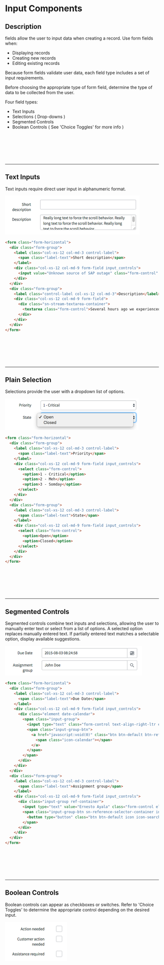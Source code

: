# Input Components

## Description

fields allow the user to input data when creating a record. Use form fields when:

* Displaying records
* Creating new records
* Editing existing records

Because form fields validate user data, each field type includes a set of input requirements.

Before choosing the appropriate type of form field, determine the type of data to be collected from the user.

Four field types:

* Text Inputs
* Selections ( Drop-downs )
* Segmented Controls
* Boolean Controls ( See 'Choice Toggles' for more info )

<p><br/><br/><br/><br/><br/></p>

---
## Text Inputs
Text inputs require direct user input in alphanumeric format. 

![alt text](../images/input-text.png "Text Inputs")

```HTML
<form class="form-horizontal">
  <div class="form-group">
    <label class="col-xs-12 col-md-3 control-label">
      <span class="label-text">Short description</span>
    </label>
    <div class="col-xs-12 col-md-9 form-field input_controls">
      <input value="Unknown source of SAP outage" class="form-control" />
    </div>
  </div>
  <div class="form-group">
    <label class="control-label col-xs-12 col-md-3">Description</label>
    <div class="col-xs-12 col-md-9 form-field">
      <div class="sn-stream-textarea-container">
        <textarea class="form-control">Several hours ago we experienced a flood of incidents related to various SAP applications. It has been determined that there is an outage of unknown origin. We are performing root cause analysis.</textarea>
      </div>
    </div>
  </div>
</form>
```

<p><br/><br/><br/><br/><br/></p>

---
## Plain Selection
Selections provide the user with a dropdown list of options.

![alt text](../images/input-select.png "Select Inputs")

```HTML
<form class="form-horizontal">
  <div class="form-group">
    <label class="col-xs-12 col-md-3 control-label">
      <span class="label-text">Priority</span>
    </label>
    <div class="col-xs-12 col-md-9 form-field input_controls">
      <select class="form-control">
        <option>1 - Critical</option>
        <option>2 - Meh</option>
        <option>3 - Somday</option>
      </select>
    </div>
  </div>
  <div class="form-group">
    <label class="col-xs-12 col-md-3 control-label">
      <span class="label-text">State</span>
    </label>
    <div class="col-xs-12 col-md-9 form-field input_controls">
      <select class="form-control">
        <option>Open</option>
        <option>Closed</option>
      </select>
    </div>
  </div>
</form>
```

<p><br/><br/><br/><br/><br/></p>

---
## Segmented Controls
Segmented controls combine text inputs and selections, allowing the user to manually enter text or select from a list of options. A selected option replaces manually entered text. If partially entered text matches a selectable option, display available suggestions.

![alt text](../images/input-segmented.png "Segmented Inputs")

```HTML
<form class="form-horizontal">
  <div class="form-group">
    <label class="col-xs-12 col-md-3 control-label">
      <span class="label-text">Due Date</span>
    </label>
    <div class="col-xs-12 col-md-9 form-field input_controls">
      <div class="element date-calendar">
        <span class="input-group">
          <input type="text" class="form-control text-align-right-ltr element_reference_input" value="2015-08-03 08:24:58">
          <span class="input-group-btn">
            <a href="javascript:void(0)" class="btn btn-default btn-ref">
              <span class="icon-calendar"></span>
            </a>
          </span>
        </span>
      </div>
    </div>
  </div>
  <div class="form-group">
    <label class="col-xs-12 col-md-3 control-label">
      <span class="label-text">Assignment group</span>
    </label>
    <div class="col-xs-12 col-md-9 form-field input_controls">
      <div class="input-group ref-container">
        <input type="text" value="Ernesto Ayala" class="form-control element_reference_input">
        <span class="input-group-btn sn-reference-selector-container input-group-btn">
          <button type="button" class="btn btn-default icon icon-search"></button>
        </span>
      </div>
    </div>
  </div>
</form>
```

<p><br/><br/><br/><br/><br/></p>

---
## Boolean Controls
Boolean controls can appear as checkboxes or switches. Refer to 'Choice Toggles' to determine the appropriate control depending on the desired input.

![alt text](../images/input-checkboxes.png "Checkbox Inputs")